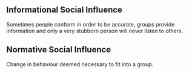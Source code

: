 ## Informational Social Influence
Sometimes people conform in order to be accurate, groups provide information and only a very stubborn person will never listen to others.
## Normative Social Influence
Change in behaviour deemed necessary to fit into a group.